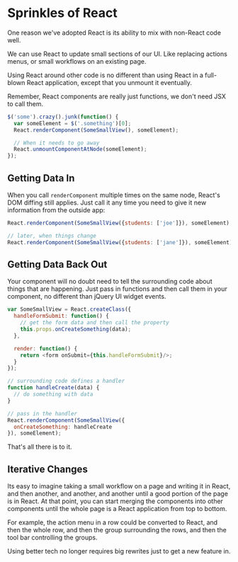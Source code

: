 Sprinkles of React
==================

One reason we've adopted React is its ability to mix with non-React code
well.

We can use React to update small sections of our UI. Like replacing
actions menus, or small workflows on an existing page.

Using React around other code is no different than using React in a
full-blown React application, except that you unmount it eventually.

Remember, React components are really just functions, we don't need JSX
to call them.

```js
$('some').crazy().junk(function() {
  var someElement = $('.something')[0];
  React.renderComponent(SomeSmallView(), someElement);

  // When it needs to go away
  React.unmountComponentAtNode(someElement);
});
```

Getting Data In
---------------

When you call `renderComponent` multiple times on the same node, React's
DOM diffing still applies. Just call it any time you need to give it new
information from the outside app:

```js
React.renderComponent(SomeSmallView({students: ['joe']}), someElement);

// later, when things change
React.renderComponent(SomeSmallView({students: ['jane']}), someElement);
```

Getting Data Back Out
---------------------

Your component will no doubt need to tell the surrounding code about
things that are happening. Just pass in functions and then call them in
your component, no different than jQuery UI widget events.

```js
var SomeSmallView = React.createClass({
  handleFormSubmit: function() {
    // get the form data and then call the property
    this.props.onCreateSomething(data);
  },

  render: function() {
    return <form onSubmit={this.handleFormSubmit}/>;
  }
});

// surrounding code defines a handler
function handleCreate(data) {
  // do something with data
}

// pass in the handler
React.renderComponent(SomeSmallView({
  onCreateSomething: handleCreate
}), someElement);
```

That's all there is to it.

Iterative Changes
-----------------

Its easy to imagine taking a small workflow on a page and writing it in
React, and then another, and another, and another until a good portion
of the page is in React. At that point, you can start merging the
components into other components until the whole page is a React
application from top to bottom.

For example, the action menu in a row could be converted to React, and
then the whole row, and then the group surrounding the rows, and then
the tool bar controlling the groups.

Using better tech no longer requires big rewrites just to get a new
feature in.
